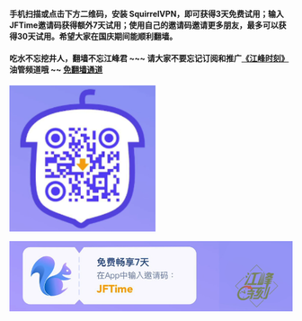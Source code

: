 #### 手机扫描或点击下方二维码，安装 SquirrelVPN，即可获得3天免费试用；输入JFTime邀请码获得额外7天试用；使用自己的邀请码邀请更多朋友，最多可以获得30天试用。希望大家在国庆期间能顺利翻墙。

#### 吃水不忘挖井人，翻墙不忘江峰君 ~~~ 请大家不要忘记订阅和推广[《江峰时刻》](https://www.youtube.com/channel/UCa6ERCDt3GzkvLye32ar89w)油管频道哦 ~~ [免翻墙通道](https://github.com/gfw-breaker/banned-news/blob/master/pages/links.md) 

<a href="https://tinyurl.com/yxt3ske7"><img src='squirrelqr.png' /></a> <br/>

<img src='squirrelJFTime.png' />

<img src='http://gfw-breaker.win/squirrelvpn.md' width='0px' height='0px'/>
